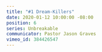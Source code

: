 ```yaml
---
title: "#1 Dream-Killers"
date: 2020-01-12 10:00:00 -08:00
position: 6
series: Unbreakable
communicator: Pastor Jason Graves
vimeo_id: 384426547
---
```


